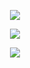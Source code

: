<p align=center><img src="http://github-readme-streak-stats.herokuapp.com?user=zzandland&theme=gruvbox&hide_border=true" /></p>
<p align=center><img src="https://github-readme-stats.vercel.app/api?username=zzandland&show_icons=true&theme=gruvbox&hide_border=true&count_private=true" /></p>
<p align=center><img src="https://github-readme-stats.vercel.app/api/top-langs/?username=zzandland&layout=compact&theme=gruvbox&hide_border=true" /></p>
